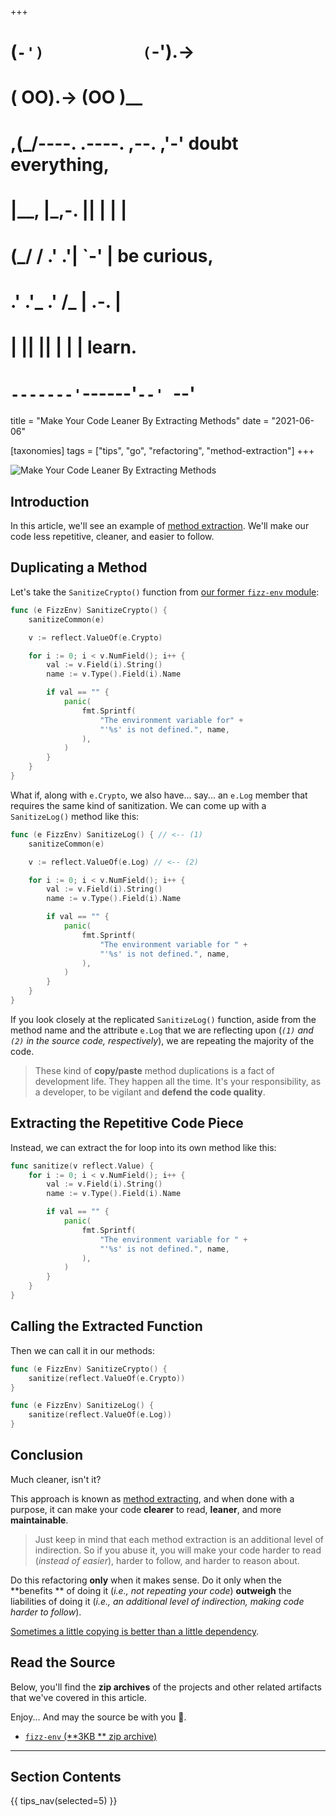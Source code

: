 +++
#   (`-')           (`-').->
#   ( OO).->        (OO )__
# ,(_/----. .----. ,--. ,'-' doubt everything,
# |__,    |\_,-.  ||  | |  |
#  (_/   /    .' .'|  `-'  | be curious,
#  .'  .'_  .'  /_ |  .-.  |
# |       ||      ||  | |  | learn.
# `-------'`------'`--' `--'

title = "Make Your Code Leaner By Extracting Methods"
date = "2021-06-06"

[taxonomies]
tags = ["tips", "go", "refactoring", "method-extraction"]
+++

![Make Your Code Leaner By Extracting Methods](/images/size/w1200/2024/03/extract.png)

## Introduction

In this article, we'll see an example
of [method extraction](https://refactoring.com/catalog/extractFunction.html).
We'll make our code less repetitive, cleaner, and easier to follow.

## Duplicating a Method

Let's take the `SanitizeCrypto()` function
from [our former `fizz-env` module](@/tips/microservice-env-vars.md):


```go
func (e FizzEnv) SanitizeCrypto() {
    sanitizeCommon(e)

    v := reflect.ValueOf(e.Crypto)

    for i := 0; i < v.NumField(); i++ {
        val := v.Field(i).String()
        name := v.Type().Field(i).Name

        if val == "" {
            panic(
                fmt.Sprintf(
                    "The environment variable for" +
                    "'%s' is not defined.", name,
                ),
            )
        }
    }
}
```

What if, along with `e.Crypto`, we also have... say... an `e.Log` member that
requires the same kind of sanitization. We can come up with a `SanitizeLog()`
method like this:

```go
func (e FizzEnv) SanitizeLog() { // <-- (1)
    sanitizeCommon(e)

    v := reflect.ValueOf(e.Log) // <-- (2)

    for i := 0; i < v.NumField(); i++ {
        val := v.Field(i).String()
        name := v.Type().Field(i).Name

        if val == "" {
            panic(
                fmt.Sprintf(
                    "The environment variable for " +
                    "'%s' is not defined.", name,
                ),
            )
        }
    }
}
```

If you look closely at the replicated `SanitizeLog()` function, aside from the
method name and the attribute `e.Log` that we are reflecting upon (_`(1)`
and `(2)` in the source code, respectively_), we are repeating the majority of
the code.

> These kind of **copy/paste** method duplications is a fact of development
> life. They happen all the time. It's your responsibility, as a developer, to be
> vigilant and **defend the code quality**.

## Extracting the Repetitive Code Piece

Instead, we can extract the for loop into its own method like this:

```go
func sanitize(v reflect.Value) {
    for i := 0; i < v.NumField(); i++ {
        val := v.Field(i).String()
        name := v.Type().Field(i).Name

        if val == "" {
            panic(
                fmt.Sprintf(
                    "The environment variable for " +
                    "'%s' is not defined.", name,
                ),
            )
        }
    }
}
```

## Calling the Extracted Function

Then we can call it in our methods:

```go
func (e FizzEnv) SanitizeCrypto() {
    sanitize(reflect.ValueOf(e.Crypto))
}

func (e FizzEnv) SanitizeLog() {
    sanitize(reflect.ValueOf(e.Log))
}
```

## Conclusion

Much cleaner, isn't it?

This approach is known
as [method extracting](https://refactoring.com/catalog/extractFunction.html),
and when done with a purpose, it can make your code **clearer** to read, 
**leaner**, and more **maintainable**.

> Just keep in mind that each method extraction is an additional level of
> indirection. So if you abuse it, you will make your code harder to read 
> (_instead of easier_), harder to follow, and harder to reason about.

Do this refactoring **only** when it makes sense. Do it only when the **benefits
** of doing it (_i.e., not repeating your code_) **outweigh** the liabilities of
doing it (_i.e., an additional level of indirection, making code harder to
follow_).

[Sometimes a little copying is better than a little dependency](https://www.youtube.com/watch?v=PAAkCSZUG1c).

## Read the Source

Below, you'll find the **zip archives** of the projects and other related
artifacts that we've covered in this article.

Enjoy... And may the source be with you 🦄.

* [`fizz-env` (**3KB ** zip archive)](https://assets.zerotohero.dev/lets-create-a-syslog-logger/5f7a69db-658d-482c-bac1-9f036bb01edd/fizz-logging.zip)

--------

## Section Contents

{{ tips_nav(selected=5) }}
